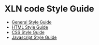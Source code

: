 # XLN code Style Guide
* [General Style Guide](/general)
* [HTML Style Guide](/html)
* [CSS Style Guide](/css)
* [Javascript Style Guide](/javascript)
